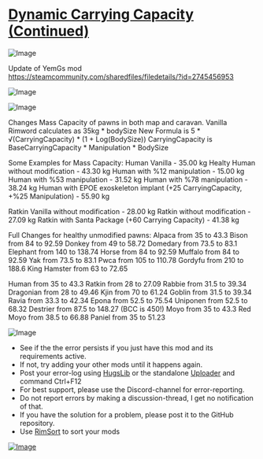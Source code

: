 # [Dynamic Carrying Capacity (Continued)](https://steamcommunity.com/sharedfiles/filedetails/?id=2967228692)

![Image](https://i.imgur.com/buuPQel.png)

Update of YemGs mod https://steamcommunity.com/sharedfiles/filedetails/?id=2745456953

![Image](https://i.imgur.com/pufA0kM.png)
	
![Image](https://i.imgur.com/Z4GOv8H.png)

Changes Mass Capacity of pawns in both map and caravan.
Vanilla Rimword calculates as 35kg * bodySize
New Formula is 5 * √(CarryingCapacity) * (1 + Log(BodySize)) 
CarryingCapacity is BaseCarryingCapacity * Manipulation * BodySize

Some Examples for Mass Capacity: 
Human Vanilla - 35.00 kg
Healty Human without modification - 43.30 kg
Human with %12 manipulation - 15.00 kg
Human with %53 manipulation - 31.52 kg
Human with %78 manipulation - 38.24 kg
Human with EPOE exoskeleton implant
(+25 CarryingCapacity, +%25 Manipulation) - 55.90 kg

Ratkin Vanilla without modification - 28.00 kg
Ratkin without modification - 27.09 kg
Ratkin with Santa Package
(+60 Carrying Capacity) - 41.38 kg

Full Changes for healthy unmodified pawns:
Alpaca from 35 to 43.3
Bison from 84 to 92.59
Donkey from 49 to 58.72
Domedary from 73.5 to 83.1
Elephant from 140 to 138.74
Horse from 84 to 92.59
Muffalo from 84 to 92.59
Yak from 73.5 to 83.1
Pwca from 105 to 110.78
Gordyfu from 210 to 188.6
King Hamster from 63 to 72.65
		
Human from 35 to 43.3
Ratkin from 28 to 27.09
Rabbie from 31.5 to 39.34
Dragonian from 28 to 49.46
Kjin from 70 to 61.24
Goblin from 31.5 to 39.34
Ravia from 33.3 to 42.34
Epona from 52.5 to 75.54
Uniponen from 52.5 to 68.32
Destrier from 87.5 to 148.27 (BCC is 450!)
Moyo from 35 to 43.3
Red Moyo from 38.5 to 66.88
Paniel from 35 to 51.23

![Image](https://i.imgur.com/PwoNOj4.png)



-  See if the the error persists if you just have this mod and its requirements active.
-  If not, try adding your other mods until it happens again.
-  Post your error-log using [HugsLib](https://steamcommunity.com/workshop/filedetails/?id=818773962) or the standalone [Uploader](https://steamcommunity.com/sharedfiles/filedetails/?id=2873415404) and command Ctrl+F12
-  For best support, please use the Discord-channel for error-reporting.
-  Do not report errors by making a discussion-thread, I get no notification of that.
-  If you have the solution for a problem, please post it to the GitHub repository.
-  Use [RimSort](https://github.com/RimSort/RimSort/releases/latest) to sort your mods



[![Image](https://img.shields.io/github/v/release/emipa606/DynamicCarryingCapacity?label=latest%20version&style=plastic&color=9f1111&labelColor=black)](https://steamcommunity.com/sharedfiles/filedetails/changelog/2967228692)
